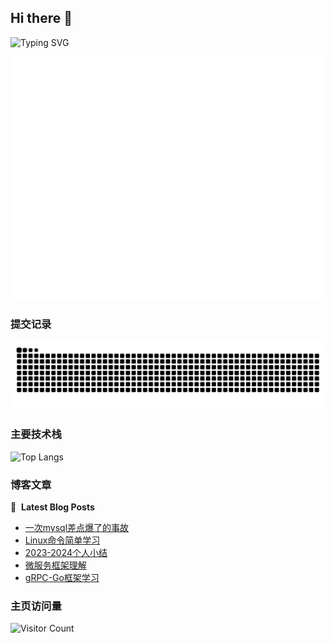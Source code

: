 ## Hi there 👋

![Typing SVG](https://readme-typing-svg.demolab.com/?lines=你好;我是平平无奇的望舒)



![Metrics](/github-metrics.svg)

### 提交记录
<picture>
  <source media="(prefers-color-scheme: dark)" srcset="https://raw.githubusercontent.com/Penryn/Penryn/output/github-contribution-grid-snake-dark.svg">
  <source media="(prefers-color-scheme: light)" srcset="https://raw.githubusercontent.com/Penryn/Penryn/output/github-contribution-grid-snake.svg">
  <img alt="github contribution grid snake animation" src="https://raw.githubusercontent.com/Penryn/Penryn/output/github-contribution-grid-snake.svg">
</picture>


### 主要技术栈

![Top Langs](https://github-readme-stats.vercel.app/api/top-langs/?username=Penryn)

### 博客文章
📕 &nbsp;**Latest Blog Posts**
<!-- BLOG-POST-LIST:START -->
- [一次mysql差点爆了的事故](https://blog.phlin.top/2024/12/11/mysql-cpu-trouble/)
- [Linux命令简单学习](https://blog.phlin.top/2024/10/29/Linux-command-study/)
- [2023-2024个人小结](https://blog.phlin.top/2024/10/18/2023-2024/)
- [微服务框架理解](https://blog.phlin.top/2024/10/03/microservices/)
- [gRPC-Go框架学习](https://blog.phlin.top/2024/10/02/grpc/)
<!-- BLOG-POST-LIST:END -->



### 主页访问量

![Visitor Count](https://profile-counter.glitch.me/Penryn/count.svg)

